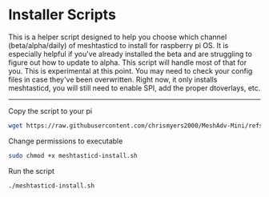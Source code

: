 # Installer Scripts 

This is a helper script designed to help you choose which channel (beta/alpha/daily) of meshtasticd to install for raspberry pi OS.
It is especially helpful if you've already installed the beta and are struggling to figure out how to update to alpha. This script will handle most of that for you.
This is experimental at this point. You may need to check your config files in case they've been overwritten. Right now, it only installs meshtasticd, you will still need to enable SPI, add the proper dtoverlays, etc.

---

Copy the script to your pi
```bash
wget https://raw.githubusercontent.com/chrismyers2000/MeshAdv-Mini/refs/heads/main/Data/Misc/Installer%20Scripts/meshtasticd-install.sh
```

Change permissions to executable
```bash
sudo chmod +x meshtasticd-install.sh
```

Run the script
```bash
./meshtasticd-install.sh
```
